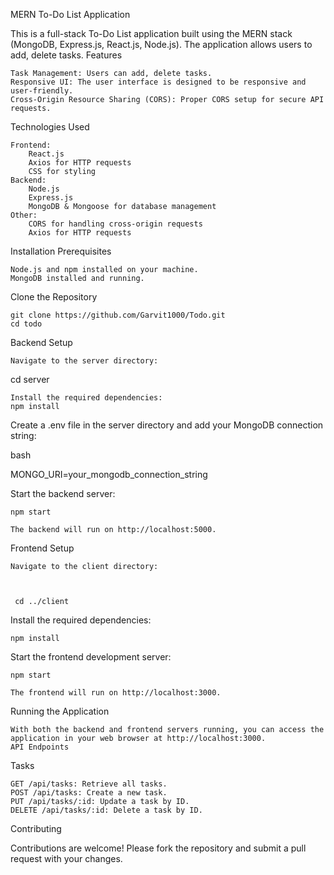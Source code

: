 MERN To-Do List Application

This is a full-stack To-Do List application built using the MERN stack (MongoDB, Express.js, React.js, Node.js). The application allows users to add, delete tasks.
Features

    Task Management: Users can add, delete tasks.
    Responsive UI: The user interface is designed to be responsive and user-friendly.
    Cross-Origin Resource Sharing (CORS): Proper CORS setup for secure API requests.

Technologies Used

    Frontend:
        React.js
        Axios for HTTP requests
        CSS for styling
    Backend:
        Node.js
        Express.js
        MongoDB & Mongoose for database management
    Other:
        CORS for handling cross-origin requests
        Axios for HTTP requests

Installation
Prerequisites

    Node.js and npm installed on your machine.
    MongoDB installed and running.

Clone the Repository


    git clone https://github.com/Garvit1000/Todo.git
    cd todo

Backend Setup

    Navigate to the server directory:

   
cd server

    Install the required dependencies:
    npm install

Create a .env file in the server directory and add your MongoDB connection string:

bash

MONGO_URI=your_mongodb_connection_string

Start the backend server:

    npm start

    The backend will run on http://localhost:5000.

Frontend Setup

    Navigate to the client directory:



     cd ../client

Install the required dependencies:



    npm install

Start the frontend development server:

    npm start

    The frontend will run on http://localhost:3000.

Running the Application

    With both the backend and frontend servers running, you can access the application in your web browser at http://localhost:3000.
    API Endpoints
Tasks

    GET /api/tasks: Retrieve all tasks.
    POST /api/tasks: Create a new task.
    PUT /api/tasks/:id: Update a task by ID.
    DELETE /api/tasks/:id: Delete a task by ID.

Contributing

Contributions are welcome! Please fork the repository and submit a pull request with your changes.
